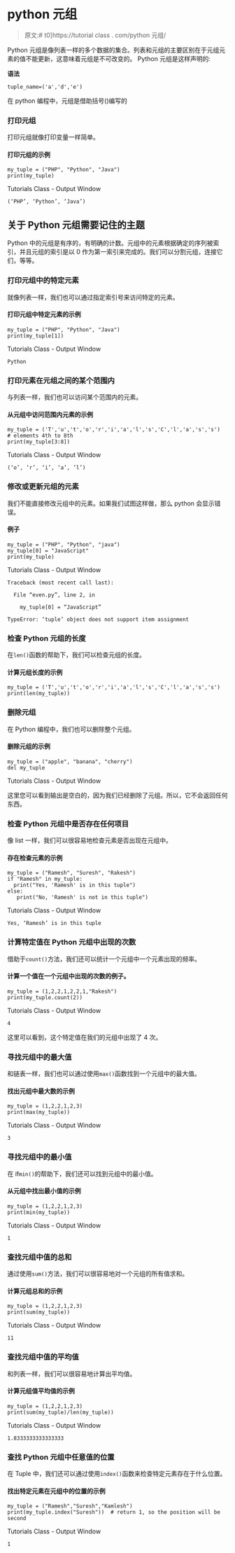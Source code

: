 # python 元组

> 原文:# t0]https://tutorial class . com/python 元组/

Python 元组是像列表一样的多个数据的集合。列表和元组的主要区别在于元组元素的值不能更新，这意味着元组是不可改变的。
Python 元组是这样声明的:

**语法**

`tuple_name=('a','d','e')`

在 python 编程中，元组是借助括号()编写的

### 打印元组

打印元组就像打印变量一样简单。

#### 打印元组的示例

```
my_tuple = ("PHP", "Python", "Java")
print(my_tuple)
```

Tutorials Class - Output Window

```
(‘PHP’, ‘Python’, ‘Java’)
```

## **关于 Python 元组需要记住的主题**

Python 中的元组是有序的，有明确的计数。元组中的元素根据确定的序列被索引，并且元组的索引是以 0 作为第一索引来完成的。我们可以分割元组，连接它们，等等。

### 打印元组中的特定元素

就像列表一样，我们也可以通过指定索引号来访问特定的元素。

#### 打印元组中特定元素的示例

```
my_tuple = ("PHP", "Python", "Java")
print(my_tuple[1])
```

Tutorials Class - Output Window

```
Python
```

### 打印元素在元组之间的某个范围内

与列表一样，我们也可以访问某个范围内的元素。

#### 从元组中访问范围内元素的示例

```
my_tuple = ('T','u','t','o','r','i','a','l','s','C','l','a','s','s')
# elements 4th to 8th
print(my_tuple[3:8])
```

Tutorials Class - Output Window

```
(‘o’, ‘r’, ‘i’, ‘a’, ‘l’)
```

### 修改或更新元组的元素

我们不能直接修改元组中的元素。如果我们试图这样做，那么 python 会显示错误。

#### 例子

```
my_tuple = ("PHP", "Python", "java")
my_tuple[0] = "JavaScript"
print(my_tuple)
```

Tutorials Class - Output Window

```
Traceback (most recent call last):

  File “even.py”, line 2, in

    my_tuple[0] = “JavaScript”

TypeError: ‘tuple’ object does not support item assignment
```

### 检查 Python 元组的长度

在`len()`函数的帮助下，我们可以检查元组的长度。

#### 计算元组长度的示例

```
my_tuple = ('T','u','t','o','r','i','a','l','s','C','l','a','s','s')
print(len(my_tuple))
```

### 删除元组

在 Python 编程中，我们也可以删除整个元组。

#### 删除元组的示例

```
my_tuple = ("apple", "banana", "cherry")
del my_tuple 
```

Tutorials Class - Output Window

这里您可以看到输出是空白的，因为我们已经删除了元组。所以，它不会返回任何东西。

### 检查 Python 元组中是否存在任何项目

像 list 一样，我们可以很容易地检查元素是否出现在元组中。

#### 存在检查元素的示例

```
my_tuple = ("Ramesh", "Suresh", "Rakesh")
if "Ramesh" in my_tuple:
  print("Yes, 'Ramesh' is in this tuple")
else:
   print("No, 'Ramesh' is not in this tuple")
```

Tutorials Class - Output Window

```
Yes, ‘Ramesh’ is in this tuple
```

### 计算特定值在 Python 元组中出现的次数

借助于`count()`方法，我们还可以统计一个元组中一个元素出现的频率。

#### 计算一个值在一个元组中出现的次数的例子。

```
my_tuple = (1,2,2,1,2,2,1,"Rakesh")
print(my_tuple.count(2))
```

Tutorials Class - Output Window

```
4
```

这里可以看到，这个特定值在我们的元组中出现了 4 次。

### 寻找元组中的最大值

和链表一样，我们也可以通过使用`max()`函数找到一个元组中的最大值。

#### 找出元组中最大数的示例

```
my_tuple = (1,2,2,1,2,3)
print(max(my_tuple))
```

Tutorials Class - Output Window

```
3
```

### 寻找元组中的最小值

在 if`min()`的帮助下，我们还可以找到元组中的最小值。

#### 从元组中找出最小值的示例

```
my_tuple = (1,2,2,1,2,3)
print(min(my_tuple))
```

Tutorials Class - Output Window

```
1
```

### 查找元组中值的总和

通过使用`sum()`方法，我们可以很容易地对一个元组的所有值求和。

#### 计算元组总和的示例

```
my_tuple = (1,2,2,1,2,3)
print(sum(my_tuple))
```

Tutorials Class - Output Window

```
11
```

### 查找元组中值的平均值

和列表一样，我们可以很容易地计算出平均值。

#### 计算元组值平均值的示例

```
my_tuple = (1,2,2,1,2,3)
print(sum(my_tuple)/len(my_tuple))
```

Tutorials Class - Output Window

```
1.8333333333333333
```

### 查找 Python 元组中任意值的位置

在 Tuple 中，我们还可以通过使用`index()`函数来检查特定元素存在于什么位置。

#### 找出特定元素在元组中的位置的示例

```
my_tuple = ("Ramesh","Suresh","Kamlesh")
print(my_tuple.index("Suresh"))  # return 1, so the position will be second
```

Tutorials Class - Output Window

```
1
```